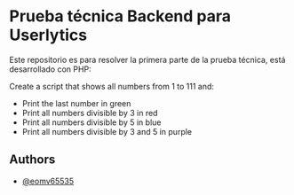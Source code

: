 # Prueba técnica Backend para Userlytics

Este repositorio es para resolver la primera parte de la prueba técnica, está desarrollado con PHP:

Create a script that shows all numbers from 1 to 111 and:
- Print the last number in green
- Print all numbers divisible by 3 in red
- Print all numbers divisible by 5 in blue
- Print all numbers divisible by 3 and 5 in purple



## Authors

- [@eomv65535](https://www.github.com/eomv65535)